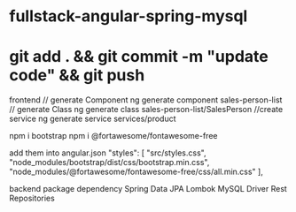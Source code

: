 # fullstack-angular-spring-mysql
# git add . && git commit -m "update code" && git push
frontend
// generate Component
ng generate component sales-person-list
// generate Class
ng generate class sales-person-list/SalesPerson
//create service
ng generate service services/product

npm i bootstrap
npm i @fortawesome/fontawesome-free

add them into angular.json
 "styles": [
              "src/styles.css",
              "node_modules/bootstrap/dist/css/bootstrap.min.css",
              "node_modules/@fortawesome/fontawesome-free/css/all.min.css"
            ],

backend
package dependency
Spring Data JPA
Lombok
MySQL Driver
Rest Repositories